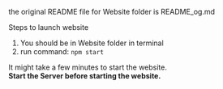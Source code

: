 the original README file for Website folder is README_og.md

Steps to launch website

1. You should be in Website folder in terminal
2. run command: `npm start`

It might take a few minutes to start the website.  
**Start the Server before starting the website.**
